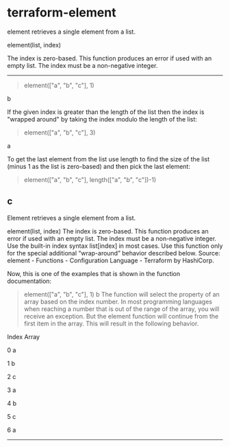 # terraform-element
element retrieves a single element from a list.

element(list, index)

The index is zero-based. This function produces an error if used with an empty list. The index must be a non-negative integer.




----------------------------------------------------------------------------------------------
> element(["a", "b", "c"], 1)

b

If the given index is greater than the length of the list then the index is "wrapped around" by taking the index modulo the length of the list:

> element(["a", "b", "c"], 3)

a

To get the last element from the list use length to find the size of the list (minus 1 as the list is zero-based) and then pick the last element:

> element(["a", "b", "c"], length(["a", "b", "c"])-1)

c
---------------------------------------------------------------------------------------------------

Element retrieves a single element from a list.

element(list, index)
The index is zero-based. This function produces an error if used with an empty list. The index must be a non-negative integer. Use the built-in index syntax list[index] in most cases. Use this function only for the special additional “wrap-around” behavior described below. Source: element - Functions - Configuration Language - Terraform by HashiCorp.

Now, this is one of the examples that is shown in the function documentation:

> element(["a", "b", "c"], 1)
b
The function will select the property of an array based on the index number. In most programming languages when reaching a number that is out of the range of the array, you will receive an exception. But the element function will continue from the first item in the array. This will result in the following behavior.

Index	Array

0	a

1	b

2	c

3	a

4	b

5	c

6	a

----------------------------------------------------------------------------------------------------
